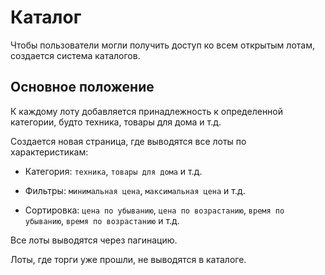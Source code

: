 # Каталог

Чтобы пользователи могли получить доступ ко всем открытым лотам, создается система каталогов.

## Основное положение

К каждому лоту добавляется принадлежность к определенной категории, будто техника, товары для дома и т.д.

Создается новая страница, где выводятся все лоты по характеристикам:

- Категория: `техника`, `товары для дома` и т.д.

- Фильтры: `минимальная цена`, `максимальная цена` и т.д.

- Сортировка: `цена по убыванию`, `цена по возрастанию`, `время по убыванию`, `время по возрастанию` и т.д.

Все лоты выводятся через пагинацию.

Лоты, где торги уже прошли, не выводятся в каталоге.
